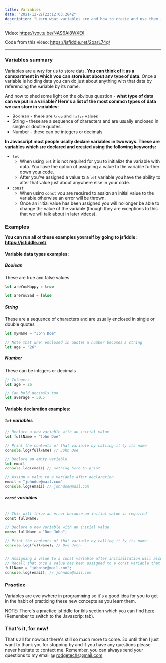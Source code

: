 ```yaml
---
title: Variables
date: "2021-12-22T22:12:03.284Z"
description: "Learn what variables are and how to create and use them in Javascript."
---
```


Video: https://youtu.be/NAS6Ai8WXE0

Code from this video: https://jsfiddle.net/2oarL74q/

---

### Variables summary

Variables are a way for us to store data. **You can think of it as a compartment in which you can store just about any type of data**. Once a variable is holding data you can do just about anything with that data by referencing the variable by its name.

And now to shed some light on the obvious question - **what type of data can we put in a variable? Here's a list of the most common types of data we can store in variables:**

- Boolean - these are `true` and `false` values
- String - these are a sequence of characters and are usually enclosed in single or double quotes.
- Number - these can be integers or decimals

**In Javascript most people usally declare variables in two ways. These are variables which are declared and created using the following keywords:**

- `let`
  - When using `let` it is not required for you to initialize the variable with data. You have the option of assigning a value to the variable further down your code.
  - After you've assigned a value to a `let` variable you have the ability to alter that value just about anywhere else in your code.
- `const`
  - When using `const` you are required to assign an initial value to the variable otherwise an error will be thrown.
  - Once an initial value has been assigned you will no longer be able to change the value of the variable (though they are exceptions to this that we will talk about in later videos).

### Examples

**You can run all of these examples yourself by going to jsfiddle: https://jsfiddle.net/**

#### Variable data types examples:

##### Boolean

These are true and false values

```javascript
let areYouHappy = true

let areYouSad = false
```

##### String

These are a sequence of characters and are usually enclosed in single or double quotes

```javascript
let myName = "John Doe"

// Note that when enclosed in quotes a number becomes a string
let age = "26"
```

##### Number

These can be integers or decimals

```javascript
// Integers
let age = 26

// Can hold decimals too
let average = 50.5
```

#### Variable declaration examples:

##### `let` variables

```javascript
// Declare a new variable with an initial value
let fullName = "John Doe"

// Print the contents of that variable by calling it by its name
console.log(fullName) // John Doe

// Declare an empty variable
let email
console.log(email) // nothing here to print

// Assign a value to a variable after declaration
email = "johndoe@mail.com"
console.log(email) // johndoe@mail.com
```

##### `const` variables

```javascript

// This will throw an error because an initial value is required
const fullName;

// Declare a new variable with an initial value
const fullName = "Doe John";

// Print the contents of that variable by calling it by its name
console.log(fullName); // Doe John


// Assigning a value to a const variable after initialization will also throw an error.
// Recall that once a value has been assigned to a const variable that variable can no longer be changed.
fullName = "johndoe@mail.com";
console.log(email); // johndoe@mail.com
```

### Practice

Variables are everywhere in programming so it's a good idea for you to get in the habit of practicing these new concepts as you learn them.

NOTE: There's a practice jsfiddle for this section which you can find [here](https://jsfiddle.net/s3mzbrcw/) (Remember to switch to the Javascript tab).

### That's it, for now!

That's all for now but there's still so much more to come. So until then I just want to thank you for stopping by and if you have any questions please never hesitate to contact me. Remember, you can always send your questions to my email @ rodgetech@gmail.com
